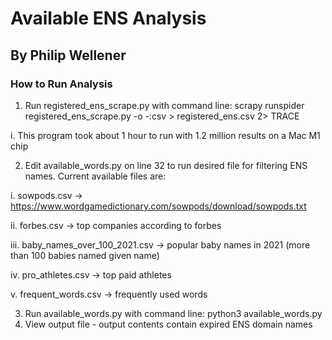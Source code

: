 # Available ENS Analysis
## By Philip Wellener

### How to Run Analysis
1. Run registered_ens_scrape.py with command line: scrapy runspider registered_ens_scrape.py -o -:csv > registered_ens.csv 2> TRACE

  i. This program took about 1 hour to run with 1.2 million results on a Mac M1 chip
  
2. Edit available_words.py on line 32 to run desired file for filtering ENS names. Current available files are:
  
  i. sowpods.csv -> https://www.wordgamedictionary.com/sowpods/download/sowpods.txt
  
  ii. forbes.csv -> top companies according to forbes
  
  iii. baby_names_over_100_2021.csv -> popular baby names in 2021 (more than 100 babies named given name)
  
  iv. pro_athletes.csv -> top paid athletes
  
  v. frequent_words.csv -> frequently used words
    
3. Run available_words.py with command line: python3 available_words.py
4. View output file - output contents contain expired ENS domain names
